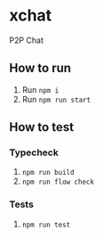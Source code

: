 # xchat
P2P Chat

## How to run

1. Run `npm i`
2. Run `npm run start`

## How to test

### Typecheck
1. `npm run build`
2. `npm run flow check`

### Tests
1. `npm run test`
